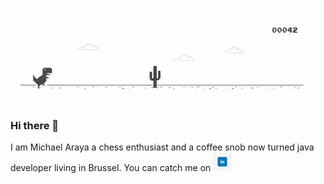 <img src="https://github.com/michaelarayabe/michaelarayabe/blob/main/gifs/mchrome.gif"></br>
### Hi there 👋 <br>
I am Michael Araya a chess enthusiast and a coffee snob now turned java developer living in Brussel. You can catch me
on <a href = "https://www.linkedin.com/in/michael-araya-9309a415/"><img src="https://github.com/michaelarayabe/michaelarayabe/blob/main/imgs/linkedIn.jpg" width = "30px"></a>

<!--
**michaelarayabe/michaelarayabe** is a ✨ _special_ ✨ repository because its `README.md` (this file) appears on your GitHub profile.

Here are some ideas to get you started:

- 🔭 I’m currently working on ...
- 🌱 I’m currently learning ...
- 👯 I’m looking to collaborate on ...
- 🤔 I’m looking for help with ...
- 💬 Ask me about ...
- 📫 How to reach me: ...
- 😄 Pronouns: ...
- ⚡ Fun fact: ...
-->
